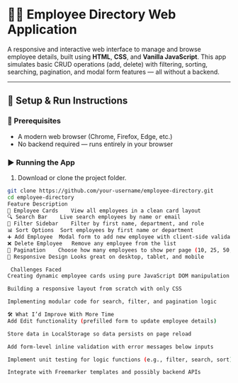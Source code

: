 # 🧑‍💼 Employee Directory Web Application

A responsive and interactive web interface to manage and browse employee details, built using **HTML**, **CSS**, and **Vanilla JavaScript**. This app simulates basic CRUD operations (add, delete) with filtering, sorting, searching, pagination, and modal form features — all without a backend.

---

## 🚀 Setup & Run Instructions

### 📁 Prerequisites
- A modern web browser (Chrome, Firefox, Edge, etc.)
- No backend required — runs entirely in your browser

### ▶️ Running the App
1. Download or clone the project folder.

```bash
git clone https://github.com/your-username/employee-directory.git
cd employee-directory
Feature	Description
👥 Employee Cards	View all employees in a clean card layout
🔍 Search Bar	Live search employees by name or email
🧭 Filter Sidebar	Filter by first name, department, and role
📊 Sort Options	Sort employees by first name or department
➕ Add Employee	Modal form to add new employee with client-side validation
❌ Delete Employee	Remove any employee from the list
📄 Pagination	Choose how many employees to show per page (10, 25, 50, 100)
📱 Responsive Design	Looks great on desktop, tablet, and mobile

 Challenges Faced
Creating dynamic employee cards using pure JavaScript DOM manipulation

Building a responsive layout from scratch with only CSS

Implementing modular code for search, filter, and pagination logic

🛠 What I’d Improve With More Time
Add Edit functionality (prefilled form to update employee details)

Store data in LocalStorage so data persists on page reload

Add form-level inline validation with error messages below inputs

Implement unit testing for logic functions (e.g., filter, search, sort)

Integrate with Freemarker templates and possibly backend APIs












